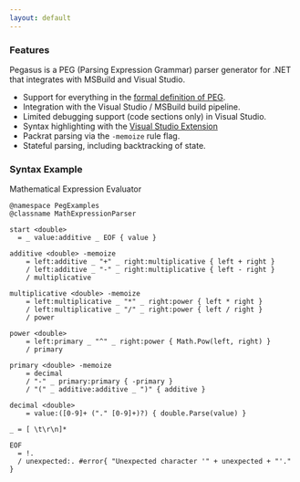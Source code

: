 ```yaml
---
layout: default
---
```

### Features ###

Pegasus is a PEG (Parsing Expression Grammar) parser generator for .NET that integrates with MSBuild and Visual Studio.

* Support for everything in the [formal definition of PEG](http://www.brynosaurus.com/pub/lang/peg-slides.pdf).
* Integration with the Visual Studio / MSBuild build pipeline.
* Limited debugging support (code sections only) in Visual Studio.
* Syntax highlighting with the [Visual Studio Extension](https://marketplace.visualstudio.com/items?itemName=JohnGietzen.Pegasus)
* Packrat parsing via the `-memoize` rule flag.
* Stateful parsing, including backtracking of state.

### Syntax Example ###

Mathematical Expression Evaluator

    @namespace PegExamples
    @classname MathExpressionParser

    start <double>
      = _ value:additive _ EOF { value }

    additive <double> -memoize
        = left:additive _ "+" _ right:multiplicative { left + right }
        / left:additive _ "-" _ right:multiplicative { left - right }
        / multiplicative

    multiplicative <double> -memoize
        = left:multiplicative _ "*" _ right:power { left * right }
        / left:multiplicative _ "/" _ right:power { left / right }
        / power

    power <double>
        = left:primary _ "^" _ right:power { Math.Pow(left, right) }
        / primary

    primary <double> -memoize
        = decimal
        / "-" _ primary:primary { -primary }
        / "(" _ additive:additive _ ")" { additive }

    decimal <double>
        = value:([0-9]+ ("." [0-9]+)?) { double.Parse(value) }

    _ = [ \t\r\n]*

    EOF
      = !.
      / unexpected:. #error{ "Unexpected character '" + unexpected + "'." }
